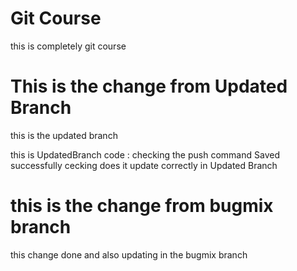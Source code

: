 # Git Course 
this is completely git course 

# This is the change from Updated Branch 
this is the updated branch 

this is UpdatedBranch code :
checking the push command 
Saved successfully cecking does it update correctly in Updated Branch 


# this is the change from bugmix branch

this change done and also updating in the bugmix branch
